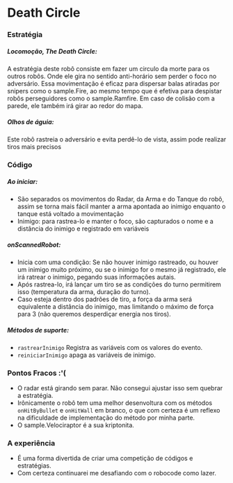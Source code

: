 # Death Circle

### Estratégia

##### Locomoção, The Death Circle:
A estratégia deste robô consiste em fazer um circulo da morte para os outros robôs. Onde ele gira no sentido 
anti-horário sem perder o foco no adversário. Essa movimentação é eficaz para dispersar balas atiradas por snipers como
o sample.Fire, ao mesmo tempo que é efetiva para despistar robôs perseguidores como o sample.Ramfire. Em caso de 
colisão com a parede, ele também irá girar ao redor do mapa.

##### Olhos de águia:
Este robô rastreia o adversário e evita perdê-lo de vista, assim pode realizar tiros mais precisos  


### Código
##### Ao iniciar:
- São separados os movimentos do Radar, da Arma e do Tanque do robô, assim se torna mais fácil manter a arma
apontada ao inimigo enquanto o tanque está voltado a movimentação
- Inimigo: para rastrea-lo e manter o foco, são capturados o nome e a distância do inimigo e registrado em variáveis

##### onScannedRobot:
- Inicia com uma condição: Se não houver inimigo rastreado, ou houver um inimigo muito próximo, ou se o inimigo for o
mesmo já registrado, ele irá ratrear o inimigo, pegando suas informações autais.
- Após rastrea-lo, irá lançar um tiro se as condições do turno permitirem isso (temperatura da arma, duração do turno).
- Caso esteja dentro dos padrões de tiro, a força da arma será equivalente a distância do inimigo, mas limitando o 
máximo de força para 3 (não queremos desperdiçar energia nos tiros).

##### Métodos de suporte:
- `rastrearInimigo` Registra as variáveis com os valores do evento.
- `reiniciarInimigo` apaga as variáveis de inimigo. 

### Pontos Fracos :'(
- O radar está girando sem parar. Não consegui ajustar isso sem quebrar a estratégia.
- Irônicamente o robô tem uma melhor desenvoltura com os métodos `onHitByBullet` e `onHitWall` em branco, o que com 
certeza é um reflexo na dificuldade de implementação do método por minha parte.
- O sample.Velociraptor é a sua kriptonita.


### A experiência
- É uma forma divertida de criar uma competição de códigos e estratégias.
- Com certeza continuarei me desafiando com o robocode como lazer. 